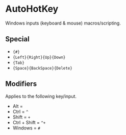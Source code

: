 # AutoHotKey

Windows inputs (keyboard & mouse) macros/scripting.

## Special

* `{#}`
* `{Left}{Right}{Up}{Down}`
* `{Tab}`
* `{Space}{BackSpace}{Delete}`

## Modifiers

Applies to the following key/input.

* Alt =
* Ctrl = `^`
* Shift = `+`
* Ctrl + Shift = `^+`
* Windows = `#`
